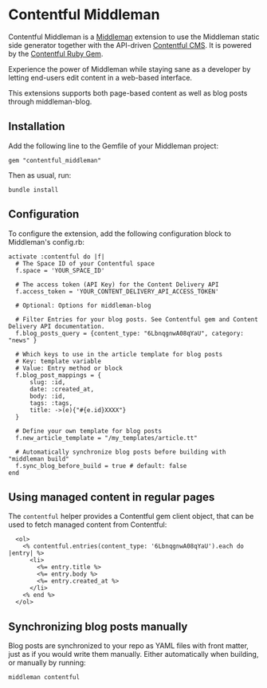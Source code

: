 # Contentful Middleman

Contentful Middleman is a [Middleman](http://middlemanapp.com/) extension to use the Middleman static side generator together with the API-driven [Contentful CMS](https://www.contentful.com). It is powered by the [Contentful Ruby Gem](https://github.com/contentful/contentful.rb).

Experience the power of Middleman while staying sane as a developer by letting end-users edit content in a web-based interface.

This extensions supports both page-based content as well as blog posts through middleman-blog.

## Installation

Add the following line to the Gemfile of your Middleman project:

```
gem "contentful_middleman"
```

Then as usual, run:

```
bundle install
```

## Configuration

To configure the extension, add the following configuration block to Middleman's config.rb:

```
activate :contentful do |f|
  # The Space ID of your Contentful space
  f.space = 'YOUR_SPACE_ID'

  # The access token (API Key) for the Content Delivery API
  f.access_token = 'YOUR_CONTENT_DELIVERY_API_ACCESS_TOKEN'

  # Optional: Options for middleman-blog

  # Filter Entries for your blog posts. See Contentful gem and Content Delivery API documentation.
  f.blog_posts_query = {content_type: "6LbnqgnwA08qYaU", category: "news" } 
  
  # Which keys to use in the article template for blog posts
  # Key: template variable
  # Value: Entry method or block
  f.blog_post_mappings = {
      slug: :id,
      date: :created_at,
      body: :id,
      tags: :tags,
      title: ->(e){"#{e.id}XXXX"}
  }

  # Define your own template for blog posts
  f.new_article_template = "/my_templates/article.tt"

  # Automatically synchronize blog posts before building with "middleman build"
  f.sync_blog_before_build = true # default: false
end
```

## Using managed content in regular pages

The `contentful` helper provides a Contentful gem client object, that can be used to fetch managed content from Contentful:

```
  <ol>
    <% contentful.entries(content_type: '6LbnqgnwA08qYaU').each do |entry| %>
      <li>
        <%= entry.title %>
        <%= entry.body %>
        <%= entry.created_at %>
      </li>
    <% end %>
  </ol>
```

## Synchronizing blog posts manually

Blog posts are synchronized to your repo as YAML files with front matter, just as if you would write them manually. Either automatically when building, or manually by running:

```
middleman contentful
```
